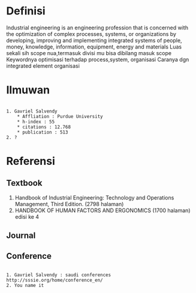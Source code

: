 # Definisi
Industrial engineering is an engineering profession that is concerned with the optimization of complex processes, systems, or organizations by developing, improving and implementing integrated systems of people, money, knowledge, information, equipment, energy and materials
Luas sekali sih scope nua,termasuk divisi mu bisa dibilang masuk scope
Keywordnya optimisasi terhadap process,system, organisasi
Caranya dgn integrated element organisasi


# Ilmuwan
~~~

1. Gavriel Salvendy
	* Affliation : Purdue University
	* h-index : 55 
	* citations : 12.768
	* publication : 513
2. ?
~~~

# Referensi
## Textbook
1. Handbook of Industrial Engineering: Technology and Operations Management, Third Edition. (2798 halaman)
2. HANDBOOK OF HUMAN FACTORS AND ERGONOMICS (1700 halaman) edisi ke 4

## Journal
## Conference
~~~

1. Gavriel Salvendy : saudi conferences
http://sssie.org/home/conference_en/
2. You name it
~~~